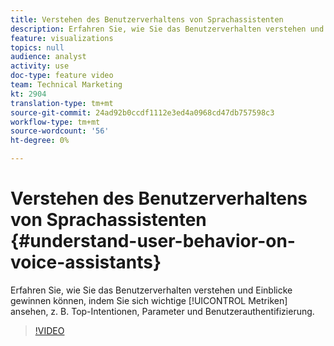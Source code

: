 ```yaml
---
title: Verstehen des Benutzerverhaltens von Sprachassistenten
description: Erfahren Sie, wie Sie das Benutzerverhalten verstehen und Einblicke gewinnen können, indem Sie sich Schlüsselmetriken wie Top-Intentionen, Parameter und Benutzerauthentifizierung ansehen.
feature: visualizations
topics: null
audience: analyst
activity: use
doc-type: feature video
team: Technical Marketing
kt: 2904
translation-type: tm+mt
source-git-commit: 24ad92b0ccdf1112e3ed4a0968cd47db757598c3
workflow-type: tm+mt
source-wordcount: '56'
ht-degree: 0%

---
```



# Verstehen des Benutzerverhaltens von Sprachassistenten {#understand-user-behavior-on-voice-assistants}

Erfahren Sie, wie Sie das Benutzerverhalten verstehen und Einblicke gewinnen können, indem Sie sich wichtige [!UICONTROL Metriken] ansehen, z. B. Top-Intentionen, Parameter und Benutzerauthentifizierung.

>[!VIDEO](https://video.tv.adobe.com/v/27227/?quality=9)
